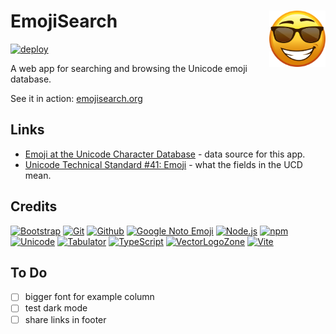 # EmojiSearch <img alt="VectorLogoZone logo" src="public/favicon.svg" height="90" align="right" />

[![deploy](https://github.com/FileFormatInfo/emojisearch/actions/workflows/ghpages-deploy.yaml/badge.svg)](https://github.com/FileFormatInfo/emojisearch/actions/workflows/ghpages-deploy.yaml)

A web app for searching and browsing the Unicode emoji database.

See it in action: [emojisearch.org](https://www.emojisearch.org/)

## Links

- [Emoji at the Unicode Character Database](https://www.unicode.org/Public/UCD/latest/ucd/emoji/) - data source for this app.
- [Unicode Technical Standard #41: Emoji](https://unicode.org/reports/tr51/) - what the fields in the UCD mean.

## Credits

[![Bootstrap](https://www.vectorlogo.zone/logos/getbootstrap/getbootstrap-ar21.svg)](https://getbootstrap.com/ "HTML/CSS Framework")
[![Git](https://www.vectorlogo.zone/logos/git-scm/git-scm-ar21.svg)](https://git-scm.com/ "Version control")
[![Github](https://www.vectorlogo.zone/logos/github/github-ar21.svg)](https://gitlab.com/ "Code hosting")
[![Google Noto Emoji](https://www.vectorlogo.zone/logos/google/google-ar21.svg)](https://github.com/googlefonts/noto-emoji/blob/43f47be9404018cd9d8f73a227363a8f20acdab5/svg/emoji_u1f984.svg "Icon")
[![Node.js](https://www.vectorlogo.zone/logos/nodejs/nodejs-ar21.svg)](https://nodejs.org/ "Application Server")
[![npm](https://www.vectorlogo.zone/logos/npmjs/npmjs-ar21.svg)](https://www.npmjs.com/ "JS Package Management")
[![Unicode](https://www.vectorlogo.zone/logos/unicode/unicode-ar21.svg)](https://www.unicode.org/Public/17.0.0/ "Unicode Character Database")
[![Tabulator](https://www.vectorlogo.zone/logos/tabulatorinfo/tabulatorinfo-ar21.svg)](https://tabulator.info/ "Grid widget")
[![TypeScript](https://www.vectorlogo.zone/logos/typescriptlang/typescriptlang-ar21.svg)](https://www.typescriptlang.org/ "Programming Language")
[![VectorLogoZone](https://www.vectorlogo.zone/logos/vectorlogozone/vectorlogozone-ar21.svg)](https://www.vectorlogo.zone/ "Logos")
[![Vite](https://www.vectorlogo.zone/logos/vitejsdev/vitejsdev-ar21.svg)](https://vitejs.dev/ "Bundler")

## To Do

- [ ] bigger font for example column
- [ ] test dark mode
- [ ] share links in footer
